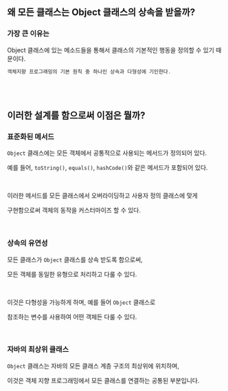 ## 왜 모든 클래스는 Object 클래스의 상속을 받을까?

### 가장 큰 이유는

Object 클래스에 있는 메소드들을 통해서 클래스의 기본적인 행동을 정의할 수 있기 때문이다.

```java
객체지향 프로그래밍의 기본 원칙 중 하나인 상속과 다형성에 기인한다. 
```

<br/><br/>

## 이러한 설계를 함으로써 이점은 뭘까?

### 표준화된 메서드

`Object` 클래스에는 모든 객체에서 공통적으로 사용되는 메서드가 정의되어 있다.

예를 들어, `toString()`, `equals()`, `hashCode()`와 같은 메서드가 포함되어 있다.

<br/>

이러한 메서드를 모든 클래스에서 오버라이딩하고 사용자 정의 클래스에 맞게

구현함으로써 객체의 동작을 커스터마이즈 할 수 있다.

<br/>

### 상속의 유연성

모든 클래스가 `Object` 클래스를 상속 받도록 함으로써,

모든 객체를 동일한 유형으로 처리하고 다룰 수 있다.

<br/>

이것은 다형성을 가능하게 하며, 예를 들어 `Object` 클래스로

참조하는 변수를 사용하여 어떤 객체든 다룰 수 있다.

<br/>

### 자바의 최상위 클래스

`Object` 클래스는 자바의 모든 클래스 계층 구조의 최상위에 위치하며,

이것은 객체 지향 프로그래밍에서 모든 클래스를 연결하는 공통된 부분입니다.